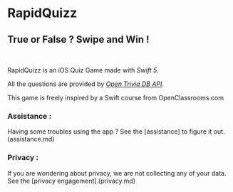 # RapidQuizz

## **True or False ? Swipe and Win !**

<br />

RapidQuizz is an iOS Quiz Game made with *Swift 5*. 

All the questions are provided by [*Open Trivia DB API*](https://opentdb.com/api_config.php).

This game is freely inspired by a Swift course from OpenClassrooms.com


### Assistance : 

Having some troubles using the app ? 
See the [assistance] to figure it out.(assistance.md)

### Privacy : 

If you are wondering about privacy, we are not collecting any of your data.
See the [privacy engagement].(privacy.md)
